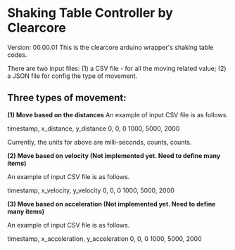 # Shaking Table Controller by Clearcore 

Version: 00.00.01
This is the clearcore arduino wrapper's shaking table codes.

There are two input files: (1) a CSV file - for all the moving related value; (2) a JSON file for config the type of movement.

## Three types of movement:
**(1) Move based on the distances**
An example of input CSV file is as follows.

timestamp, x_distance, y_distance
0, 0, 0
1000, 5000, 2000

Currently, the units for above are milli-seconds, counts, counts.

**(2) Move based on velocity (Not implemented yet. Need to define many items)**

An example of input CSV file is as follows.

timestamp, x_velocity, y_velocity
0, 0, 0
1000, 5000, 2000

**(3) Move based on acceleration (Not implemented yet. Need to define many items)**

An example of input CSV file is as follows.

timestamp, x_acceleration, y_acceleration
0, 0, 0
1000, 5000, 2000
